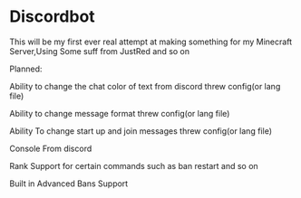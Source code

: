# Discordbot
This will be my first ever real attempt at making something for my Minecraft Server,Using Some suff from JustRed and so on 

Planned:

Ability to change the chat color of text from discord threw config(or lang file)

Ability to change message format threw config(or lang file)

Ability To change start up and join messages threw config(or lang file)

Console From discord

Rank Support for certain commands such as ban restart and so on

Built in Advanced Bans Support


